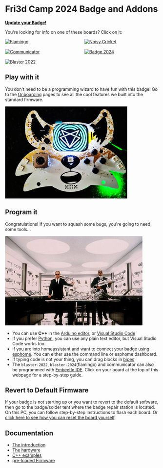 # Fri3d Camp 2024 Badge and Addons

[**Update your Badge!**](onboarding/firstupdate)

You're looking for info on one of these boards? Click on it:

<div style="display: grid;grid-gap:1rem;grid-template-columns: repeat(2, 1fr);">
<a href="/badge_2024/flamingo"><img src="https://github.com/user-attachments/assets/425ef8d3-a84c-440c-9f9b-aee26c912a7d" alt="Flamingo"/></a>
<a href="/badge_2024/noisycricket/"><img src="https://github.com/user-attachments/assets/cc740bb1-6c54-4033-80f9-a22aa88e03d8" alt="Noisy Cricket"/></a>
<a href="/badge_2024/communicator/"><img src="https://github.com/user-attachments/assets/df5cb512-e94d-4f0b-8eed-7b02f5d6237c" alt="Communicator"/></a>
<a href="/badge_2024/onboarding/"><img src="https://github.com/user-attachments/assets/f8e550cb-1bc9-4c67-8f9c-080dc4022fbc" alt="Badge 2024"/></a>
<a href="/badge_2024/blaster-2022/"><img src="https://github.com/user-attachments/assets/4d4b20a9-afb3-4a79-84e4-f03e38b9a97c" alt="Blaster 2022"/></a>
</div>

## Play with it

You don't need to be a programming wizard to have fun with this badge!
Go to the [Onboarding](onboarding) pages to see all the cool features we built into the standard firmware.

![badge image place holder](badge2024.jpg)

## Program it

Congratulations! If you want to squash some bugs, you're going to need some tools...

![Choose your tools](weapons.jpg)

- You can use **C++** in the [Arduino editor](arduino), or [Visual Studio Code](platformio)
- If you prefer [Python](micropython), you can use any plain text editor, but Visual Studio Code works too.
- If you are into homeassistant and want to connect your badge using [esphome](esphome). You can either use the command line or esphome dashboard.
- If typing code is not your thing, you can drag blocks in [bipes](bipes)
- The `blaster-2022`, `blaster-2024`(flamingo) and communicator can also be programmed with [Embeetle IDE](https://embeetle.com). Click on your board at the top of this webpage for a step-by-step guide.

## Revert to Default Firmware

If your badge is not starting up or you want to revert to the default software, then go to the badge/solder tent where the badge repair station is located. On this PC, you can follow step-by-step instructions to flash each board. Or [click here to see how you can reset the board yourself](reset).

## Documentation

- [The introduction](https://github.com/Fri3dCamp/badge_2024)
- [The hardware](https://github.com/Fri3dCamp/badge_2024_hw)
- [C++ examples](https://github.com/Fri3dCamp/badge_2024_arduino)
- [pre-loaded Firmware](https://github.com/Fri3dCamp/badge_2024_micropython)

